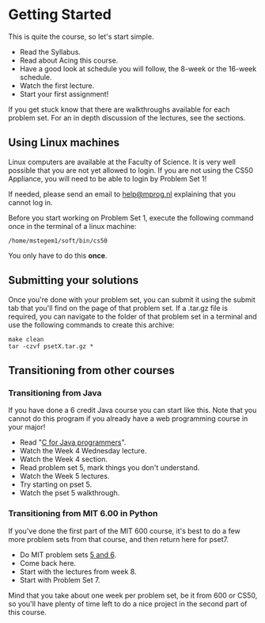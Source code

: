 # Getting Started #

This is quite the course, so let's start simple.

- Read the Syllabus.
- Read about Acing this course.
- Have a good look at schedule you will follow, the 8-week or the 16-week
  schedule.
- Watch the first lecture.
- Start your first assignment!

If you get stuck know that there are walkthroughs available for each problem
set. For an in depth discussion of the lectures, see the sections.

## Using Linux machines

Linux computers are available at the Faculty of Science. It is very well
possible that you are not yet allowed to login. If you are not using the CS50
Appliance, you will need to be able to login by Problem Set 1!

If needed, please send an email to <help@mprog.nl> explaining that you cannot
log in.

Before you start working on Problem Set 1, execute the following command once
in the terminal of a linux machine:

	/home/mstegem1/soft/bin/cs50

You only have to do this **once**.

## Submitting your solutions ##

Once you're done with your problem set, you can submit it using the submit tab
that you'll find on the page of that problem set. If a .tar.gz file is
required, you can navigate to the folder of that problem set in a terminal and
use the following commands to create this archive:

    make clean
    tar -czvf psetX.tar.gz *

## Transitioning from other courses ##

### Transitioning from Java

If you have done a 6 credit Java course you can start like this. Note that you
cannot do this program if you already have a web programming course in your
major!

* Read "[C for Java programmers](http://faculty.ksu.edu.sa/jebari_chaker/papers/C_for_Java_Programmers.pdf)".
* Watch the Week 4 Wednesday lecture.
* Watch the Week 4 section.
* Read problem set 5, mark things you don't understand.
* Watch the Week 5 lectures.
* Try starting on pset 5.
* Watch the pset 5 walkthrough.

### Transitioning from MIT 6.00 in Python ###

If you've done the first part of the MIT 600 course, it's best to do a few
more problem sets from that course, and then return here for pset7.

* Do MIT problem sets [5 and 6](http://py.mprog.nl/).
* Come back here.
* Start with the lectures from week 8.
* Start with Problem Set 7.

Mind that you take about one week per problem set, be it from 600 or CS50, so
you'll have plenty of time left to do a nice project in the second part of
this course.
